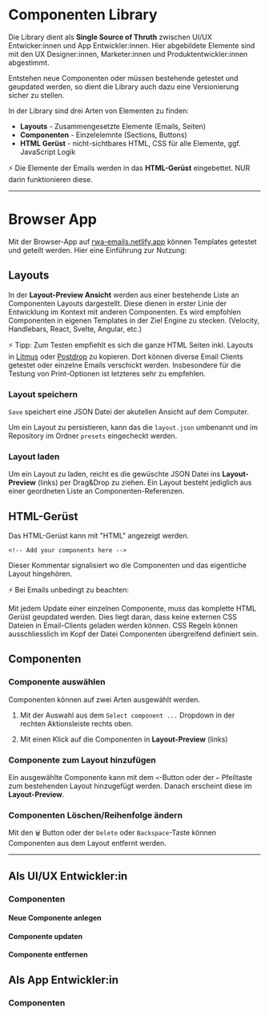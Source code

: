 # Componenten Library

Die Library dient als **Single Source of Thruth** zwischen UI/UX Entwicker:innen und App Entwickler:innen. Hier abgebildete Elemente sind mit den UX Designer:innen, Marketer:innen und Produktentwickler:innen abgestimmt.

Entstehen neue Componenten oder müssen bestehende getestet und geupdated werden, so dient die Library auch dazu eine Versionierung sicher zu stellen.

In der Library sind drei Arten von Elementen zu finden:

- **Layouts** - Zusammengesetzte Elemente (Emails, Seiten)
- **Componenten** - Einzelelemnte (Sections, Buttons)
- **HTML Gerüst** - nicht-sichtbares HTML, CSS für alle Elemente, ggf. JavaScript Logik

⚡ Die Elemente der Emails werden in das **HTML-Gerüst** eingebettet. NUR darin funktionieren diese. 

----------------------

# Browser App

Mit der Browser-App auf [rwa-emails.netlify.app](https://rwa-emails.netlify.app) können Templates getestet und geteilt werden. Hier eine Einführung zur Nutzung:

## Layouts

In der **Layout-Preview Ansicht** werden aus einer bestehende Liste an Componenten Layouts dargestellt. Diese dienen in erster Linie der Entwicklung im Kontext mit anderen Componenten. Es wird empfohlen Componenten in eigenen Templates in der Ziel Engine zu stecken. (Velocity, Handlebars, React, Svelte, Angular, etc.)

⚡ Tipp: Zum Testen empfiehlt es sich die ganze HTML Seiten inkl. Layouts in [Litmus](https://www.litmus.com) oder [Postdrop](https://app.postdrop.io/) zu kopieren. Dort können diverse Email Clients getestet  oder einzelne Emails verschickt werden. Insbesondere für die Testung von Print-Optionen ist letzteres sehr zu empfehlen. 

### Layout speichern

`Save` speichert eine JSON Datei der akutellen Ansicht auf dem Computer. 

Um ein Layout zu persistieren, kann das die `layout.json` umbenannt und im Repository im Ordner `presets` eingecheckt werden. 

### Layout laden

Um ein Layout zu laden, reicht es die gewüschte JSON Datei ins **Layout-Preview** (links) per Drag&Drop zu ziehen. Ein Layout besteht jediglich aus einer geordneten Liste an Componenten-Referenzen.

## HTML-Gerüst

Das HTML-Gerüst kann mit "HTML" angezeigt werden. 

`<!-- Add your components here -->`  

Dieser Kommentar signalisiert wo die Componenten und das eigentliche Layout hingehören. 

⚡ Bei Emails unbedingt zu beachten: 

Mit jedem Update einer einzelnen Componente, muss das komplette HTML Gerüst geupdated werden. Dies liegt daran, dass keine externen CSS Dateien in Email-Clients geladen werden können. CSS Regeln können ausschliesslich im Kopf der Datei Componenten übergreifend definiert sein.

## Componenten

### Componente auswählen 

Componenten können auf zwei Arten ausgewählt werden.

1. Mit der Auswahl aus dem `Select component ...` Dropdown in der rechten Aktionsleiste rechts oben.

2. Mit einen Klick auf die Componenten in **Layout-Preview** (links)

### Componente zum Layout hinzufügen

Ein ausgewählte Componente kann mit dem `<`-Button oder der `←` Pfeiltaste zum bestehenden Layout hinzugefügt werden. Danach erscheint diese im **Layout-Preview**.

### Componenten Löschen/Reihenfolge ändern

Mit den `🗑️` Button oder der `Delete` oder `Backspace`-Taste können Componenten aus dem Layout entfernt werden.

------------------------------------------------------------------

## Als UI/UX Entwickler:in

### Componenten

#### Neue Componente anlegen

#### Componente updaten

#### Componente entfernen

## Als App Entwickler:in

### Componenten
